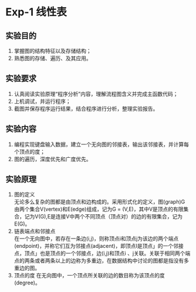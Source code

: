 Exp-1 线性表
===============
实验目的
----
1. 掌握图的结构特征以及存储结构；  
2. 熟悉图的存储、遍历、及其应用。  

实验要求
---
1. 认真阅读实验原理“程序分析”内容，理解流程图含义并完成主函数代码；  
2. 上机调试，并运行程序；  
3. 截图并保存程序运行结果，结合程序进行分析，整理实验报告。

实验内容
------
1. 编程实现键盘输入数据，建立一个无向图的邻接表，输出该邻接表，并计算每个顶点的度；  
2. 图的遍历，深度优先和广度优先。  

实验原理
---
1. 图的定义  
    无论多么复杂的图都是由顶点和边构成的。采用形式化的定义，图(graph)G 由两个集合V(vertex)和E(edge)组成，记为G = (V,E)，其中V是顶点的有限集合，记为V(G),E是连接V中两个不同顶点（顶点对）的边的有限集合，记为E(G)。
2. 链表端点和邻接点  
    在一个无向图中，若存在一条边(i,j)，则称顶点i和顶点j为该边的两个端点(endpoint)，并称它们互为邻接点(adjacent)，即顶点I是顶点」的一个邻接点，顶点」也是顶点的一个邻接点，边(i,j)和顶点i 、j关联。关联于相同两个端点的两条或者两条以上的边称为多重边，在数据结构中讨论的图都是指没有多重边的图。  
3. 顶点的度
    在无向图中，一个顶点所关联的边的数目称为该顶点的度(degree)。